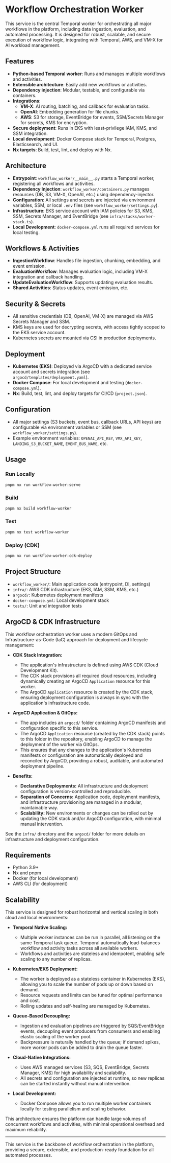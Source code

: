 # Workflow Orchestration Worker

This service is the central Temporal worker for orchestrating all major workflows in the platform, including data ingestion, evaluation, and automated processing. It is designed for robust, scalable, and secure execution of workflow logic, integrating with Temporal, AWS, and VM-X for AI workload management.

## Features

- **Python-based Temporal worker**: Runs and manages multiple workflows and activities.
- **Extensible architecture**: Easily add new workflows or activities.
- **Dependency injection**: Modular, testable, and configurable via containers.
- **Integrations**:
  - **VM-X**: AI routing, batching, and callback for evaluation tasks.
  - **OpenAI**: Embedding generation for file chunks.
  - **AWS**: S3 for storage, EventBridge for events, SSM/Secrets Manager for secrets, KMS for encryption.
- **Secure deployment**: Runs in EKS with least-privilege IAM, KMS, and SSM integration.
- **Local development**: Docker Compose stack for Temporal, Postgres, Elasticsearch, and UI.
- **Nx targets**: Build, test, lint, and deploy with Nx.

## Architecture

- **Entrypoint**: `workflow_worker/__main__.py` starts a Temporal worker, registering all workflows and activities.
- **Dependency Injection**: `workflow_worker/containers.py` manages resources (DB, S3, VM-X, OpenAI, etc.) using dependency-injector.
- **Configuration**: All settings and secrets are injected via environment variables, SSM, or local `.env` files (see `workflow_worker/settings.py`).
- **Infrastructure**: EKS service account with IAM policies for S3, KMS, SSM, Secrets Manager, and EventBridge (see `infra/stacks/worker-stack.ts`).
- **Local Development**: `docker-compose.yml` runs all required services for local testing.

## Workflows & Activities

- **IngestionWorkflow**: Handles file ingestion, chunking, embedding, and event emission.
- **EvaluationWorkflow**: Manages evaluation logic, including VM-X integration and callback handling.
- **UpdateEvaluationWorkflow**: Supports updating evaluation results.
- **Shared Activities**: Status updates, event emission, etc.

## Security & Secrets

- All sensitive credentials (DB, OpenAI, VM-X) are managed via AWS Secrets Manager and SSM.
- KMS keys are used for decrypting secrets, with access tightly scoped to the EKS service account.
- Kubernetes secrets are mounted via CSI in production deployments.

## Deployment

- **Kubernetes (EKS)**: Deployed via ArgoCD with a dedicated service account and secrets integration (see `argocd/templates/deployment.yaml`).
- **Docker Compose**: For local development and testing (`docker-compose.yml`).
- **Nx**: Build, test, lint, and deploy targets for CI/CD (`project.json`).

## Configuration

- All major settings (S3 buckets, event bus, callback URLs, API keys) are configurable via environment variables or SSM (see `workflow_worker/settings.py`).
- Example environment variables: `OPENAI_API_KEY`, `VMX_API_KEY`, `LANDING_S3_BUCKET_NAME`, `EVENT_BUS_NAME`, etc.

## Usage

### Run Locally

```bash
pnpm nx run workflow-worker:serve
```

### Build

```bash
pnpm nx build workflow-worker
```

### Test

```bash
pnpm nx test workflow-worker
```

### Deploy (CDK)

```bash
pnpm nx run workflow-worker:cdk-deploy
```

## Project Structure

- `workflow_worker/`: Main application code (entrypoint, DI, settings)
- `infra/`: AWS CDK infrastructure (EKS, IAM, SSM, KMS, etc.)
- `argocd/`: Kubernetes deployment manifests
- `docker-compose.yml`: Local development stack
- `tests/`: Unit and integration tests

## ArgoCD & CDK Infrastructure

This workflow orchestration worker uses a modern GitOps and Infrastructure-as-Code (IaC) approach for deployment and lifecycle management:

- **CDK Stack Integration:**

  - The application's infrastructure is defined using AWS CDK (Cloud Development Kit).
  - The CDK stack provisions all required cloud resources, including dynamically creating an ArgoCD `Application` resource for this worker.
  - The ArgoCD `Application` resource is created by the CDK stack, ensuring deployment configuration is always in sync with the application's infrastructure code.

- **ArgoCD Application & GitOps:**

  - The app includes an `argocd/` folder containing ArgoCD manifests and configuration specific to this service.
  - The ArgoCD `Application` resource (created by the CDK stack) points to this folder in the repository, enabling ArgoCD to manage the deployment of the worker via GitOps.
  - This ensures that any changes to the application's Kubernetes manifests or configuration are automatically deployed and reconciled by ArgoCD, providing a robust, auditable, and automated deployment pipeline.

- **Benefits:**
  - **Declarative Deployments:** All infrastructure and deployment configuration is version-controlled and reproducible.
  - **Separation of Concerns:** Application code, deployment manifests, and infrastructure provisioning are managed in a modular, maintainable way.
  - **Scalability:** New environments or changes can be rolled out by updating the CDK stack and/or ArgoCD configuration, with minimal manual intervention.

See the `infra/` directory and the `argocd/` folder for more details on infrastructure and deployment configuration.

## Requirements

- Python 3.9+
- Nx and pnpm
- Docker (for local development)
- AWS CLI (for deployment)

## Scalability

This service is designed for robust horizontal and vertical scaling in both cloud and local environments:

- **Temporal Native Scaling:**

  - Multiple worker instances can be run in parallel, all listening on the same Temporal task queue. Temporal automatically load-balances workflow and activity tasks across all available workers.
  - Workflows and activities are stateless and idempotent, enabling safe scaling to any number of replicas.

- **Kubernetes/EKS Deployment:**

  - The worker is deployed as a stateless container in Kubernetes (EKS), allowing you to scale the number of pods up or down based on demand.
  - Resource requests and limits can be tuned for optimal performance and cost.
  - Rolling updates and self-healing are managed by Kubernetes.

- **Queue-Based Decoupling:**

  - Ingestion and evaluation pipelines are triggered by SQS/EventBridge events, decoupling event producers from consumers and enabling elastic scaling of the worker pool.
  - Backpressure is naturally handled by the queue; if demand spikes, more worker pods can be added to drain the queue faster.

- **Cloud-Native Integrations:**

  - Uses AWS managed services (S3, SQS, EventBridge, Secrets Manager, KMS) for high availability and scalability.
  - All secrets and configuration are injected at runtime, so new replicas can be started instantly without manual intervention.

- **Local Development:**
  - Docker Compose allows you to run multiple worker containers locally for testing parallelism and scaling behavior.

This architecture ensures the platform can handle large volumes of concurrent workflows and activities, with minimal operational overhead and maximum reliability.

---

This service is the backbone of workflow orchestration in the platform, providing a secure, extensible, and production-ready foundation for all automated processes.

